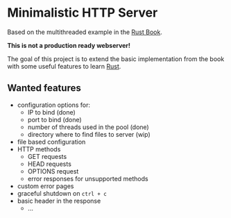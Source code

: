 # Minimalistic HTTP Server

Based on the multithreaded example in the [Rust Book][rust-book].

**This is not a production ready webserver!**

The goal of this project is to extend the basic implementation from the book with some useful features to learn [Rust][rust-lang].

[rust-book]:    https://doc.rust-lang.org/stable/book/second-edition/ch20-00-final-project-a-web-server.html
[rust-lang]:    https://www.rust-lang.org/

## Wanted features

- configuration options for:
    - IP to bind (done)
    - port to bind (done)
    - number of threads used in the pool (done)
    - directory where to find files to server (wip)
- file based configuration
- HTTP methods
    - GET requests
    - HEAD requests
    - OPTIONS request
    - error responses for unsupported methods
- custom error pages
- graceful shutdown on `ctrl + c`
- basic header in the response
    - ...
    